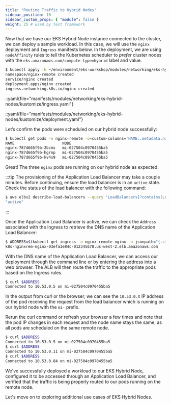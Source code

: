 ```yaml
---
title: "Routing Traffic to Hybrid Nodes"
sidebar_position: 10
sidebar_custom_props: { "module": false }
weight: 25 # used by test framework
---
```


Now that we have our EKS Hybrid Node instance connected to the cluster, we can
deploy a sample workload. In this case, we will use the `nginx` deployment and `Ingress` manifests below. In the deployment, we are using `nodeAffinity` rules to tell the Kubernetes scheduler to _prefer_ cluster nodes
with the `eks.amazonaws.com/compute-type=hybrid` label and value.

```bash
$ kubectl apply -k ~/environment/eks-workshop/modules/networking/eks-hybrid-nodes/kustomize
namespace/nginx-remote created
service/nginx created
deployment.apps/nginx created
ingress.networking.k8s.io/nginx created
```

::yaml{file="manifests/modules/networking/eks-hybrid-nodes/kustomize/ingress.yaml"}

::yaml{file="manifests/modules/networking/eks-hybrid-nodes/kustomize/deployment.yaml"}

Let’s confirm the pods were scheduled on our hybrid node successfully:

```bash
$ kubectl get pods -n nginx-remote -o=custom-columns='NAME:.metadata.name,NODE:.spec.nodeName'
NAME                     NODE
nginx-787d665f9b-2bcms   mi-027504c0970455ba5
nginx-787d665f9b-hgrnp   mi-027504c0970455ba5
nginx-787d665f9b-kv4x9   mi-027504c0970455ba5
```

Great! The three `nginx` pods are running on our hybrid node as expected.

:::tip
The provisioning of the Application Load Balancer may take a couple minutes. Before continuing, ensure the load balancer is in an `active` state. Check the status of the load balancer with the following command:

```bash
$ aws elbv2 describe-load-balancers --query 'LoadBalancers[?contains(LoadBalancerName, `k8s-nginxrem-nginx`) == `true`]' --query 'LoadBalancers[0].State.Code'
"active"
```

:::

Once the Application Load Balancer is active, we can check the `Address` associated with the Ingress to retrieve the DNS name of the Application Load Balancer:

```bash
$ ADDRESS=$(kubectl get ingress -n nginx-remote nginx -o jsonpath="{.status.loadBalancer.ingress[*].hostname}{'\n'}") && echo $ADDRESS
k8s-nginxrem-nginx-03efa1e84c-012345678.us-west-2.elb.amazonaws.com
```

With the DNS name of the Application Load Balancer, we can access our deployment through the command line or by entering the address into a web browser. The ALB will then route the traffic to the appropriate pods based on the Ingress rules.

```bash
$ curl $ADDRESS
Connected to 10.53.0.5 on mi-027504c0970455ba5
```

In the output from curl or the browser, we can see the `10.53.0.X` IP address of the pod receiving the request from the load balancer which is running on our hybrid node with the `mi-` prefix.

Rerun the curl command or refresh your browser a few times and note that the pod IP changes in each request and the node name stays the same, as all pods are scheduled on the same remote node.

```bash
$ curl $ADDRESS
Connected to 10.53.0.5 on mi-027504c0970455ba5
$ curl $ADDRESS
Connected to 10.53.0.11 on mi-027504c0970455ba5
$ curl $ADDRESS
Connected to 10.53.0.84 on mi-027504c0970455ba5
```

We've successfully deployed a workload to our EKS Hybrid Node, configured it to be accessed through an Application Load Balancer, and verified that the traffic is being properly routed to our pods running on the remote node.

Let's move on to exploring additional use cases of EKS Hybrid Nodes.
